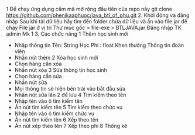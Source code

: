 1 Để chạy ứng dụng cấm mã mở rộng đầu tiên của repo này
git clone https://github.com/phenikaaphuoc/java_btl_of_phu.git
2. Khởi động và đăng nhập
Sau khi tải dữ liệu hãy tìm đến folder chứa dữ liệu và ấn vào file jar để chạy
File jar ở vị trí Thư mục gốc > file-exe > BTLJAVA.jar
Đăng nhập
    TK admin
    Mk 1
3. Các chức năng
1 Thêm học sinh mới 
  - Nhập thông tin  Tên: String  Học Phí : float Khen thưởng Thông tin đoàn viên 
  - Nhấn nút thêm
2 Xóa học sinh mới 
  - Chọn hàng cần xóa 
  - Nhấn nút xóa
3 Sửa thông tin học sinh
  - Chọn hàng cần sửa
  - Nhấn nút sửa
  - Mọi thông tin sẽ hiện bên trái vào bắt đầu sửa
  - Nhấn nút sửa lần 2 để lưu
4 Tìm kiếm theo tên 
  - Nhập tên vào ô tìm kiếm tên
  - Ấn nút tìm kiếm tên
5 Tìm kiếm theo chức vụ 
  - Nhập tên vào ô tìm kiếm chức vụ
  - Ấn nút tìm kiếm tên
6 Xếp theo tên
  - Ấn nút xếp theo tên
7 Xếp theo phí 
8 Thống kê
